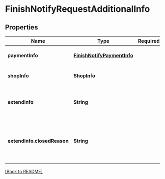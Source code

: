 # FinishNotifyRequestAdditionalInfo
## Properties

| Name | Type | Required | Description |
| ------------- | ------------- | ------------- | ------------- |
| **paymentInfo** | [**FinishNotifyPaymentInfo**](FinishNotifyPaymentInfo.md) |  | Additional information of payment |
| **shopInfo** | [**ShopInfo**](ShopInfo.md) |  | Additional information of shop |
| **extendInfo** | **String** |  | Additional information of extend (As a JSON string) |
| **extendInfo.closedReason** | **String** |  | Additional information of closed reason. Required if order is closed |

[[Back to README]](../../../../README.md)
